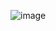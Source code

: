 ![image](https://github.com/bili-yunyh/yyh/blob/main/GenshinlmpactPhoto%202024_02_03%2010_45_57.png)
